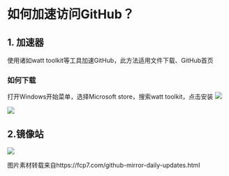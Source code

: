 # 如何加速访问GitHub？

## 1. 加速器
使用诸如watt toolkit等工具加速GitHub，此方法适用文件下载、GitHub首页

### 如何下载
打开Windows开始菜单，选择Microsoft store，搜索watt toolkit，点击安装
![](https://img.yunr.us.kg/api/cfile/AgACAgUAAyEGAASPllS8AANRZ3qTyIFsW1lmszSsNKEj3su7nEwAAjjCMRsz4thXD0MjUtIm_9ABAAMCAAN4AAM2BA)

![](https://img.yunr.us.kg/api/cfile/AgACAgUAAyEGAASPllS8AANSZ3qT0MpVXONt09TxyFrKpWj2jzkAAjrCMRsz4thXoqt93A9KMA0BAAMCAAN5AAM2BA)


## 2.镜像站
![](https://img.yunr.us.kg/api/cfile/AgACAgUAAyEGAASPllS8AANQZ3qTBFaVFt8AAX0VsMyMflo_HxvzAAI2wjEbM-LYV6nH4OV54kS4AQADAgADeQADNgQ)

图片素材转载来自https://fcp7.com/github-mirror-daily-updates.html